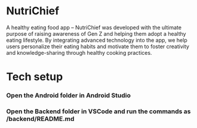 # NutriChief

A healthy eating food app – NutriChief was developed with the ultimate purpose of raising awareness of Gen Z and helping them adopt a healthy eating lifestyle. By integrating advanced technology into the app, we help users personalize their eating habits and motivate them to foster creativity and knowledge-sharing through healthy cooking practices. 

# Tech setup 
### Open the Android folder in Android Studio 
### Open the Backend folder in VSCode and run the commands as /backend/README.md
